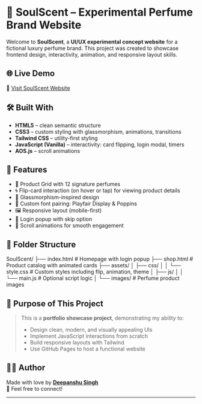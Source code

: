 # 🌸 SoulScent – Experimental Perfume Brand Website

Welcome to **SoulScent**, a **UI/UX experimental concept website** for a fictional luxury perfume brand. This project was created to showcase frontend design, interactivity, animation, and responsive layout skills.

## 🌐 Live Demo

🔗 [Visit SoulScent Website](https://deepanshusinghsuyal.github.io/SoulScent/)

## 🛠️ Built With

- **HTML5** – clean semantic structure
- **CSS3** – custom styling with glassmorphism, animations, transitions
- **Tailwind CSS** – utility-first styling
- **JavaScript (Vanilla)** – interactivity: card flipping, login modal, timers
- **AOS.js** – scroll animations

## 🎯 Features

- 🧴 Product Grid with 12 signature perfumes
- 🌀 Flip-card interaction (on hover or tap) for viewing product details
- 🌸 Glassmorphism-inspired design
- 🎨 Custom font pairing: Playfair Display & Poppins
- 🖼️ Responsive layout (mobile-first)
- 🚪 Login popup with skip option
- 🌟 Scroll animations for smooth engagement

## 📁 Folder Structure

SoulScent/
├── index.html # Homepage with login popup
├── shop.html # Product catalog with animated cards
├── assets/
│ ├── css/
│ │ └── style.css # Custom styles including flip, animation, theme
│ ├── js/
│ │ └── main.js # Optional script logic
│ └── images/ # Perfume product images


## 🚀 Purpose of This Project

> This is a **portfolio showcase project**, demonstrating my ability to:
>
> - Design clean, modern, and visually appealing UIs
> - Implement JavaScript interactions from scratch
> - Build responsive layouts with Tailwind
> - Use GitHub Pages to host a functional website

## 🙋‍♂️ Author

Made with love by **[Deepanshu Singh](https://github.com/deepanshusinghsuyal)**  
📧 Feel free to connect!

---
